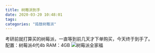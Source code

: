 ```yaml
---
title: 树莓派到手
date: 2020-03-20 10:48:01
tags:
categories: "捣鼓树莓派"
---
```


考研前就打算买的树莓派，一直等到前几天才下单购买，今天终于到手了。  
配置：树莓派4代4b  RAM：4GB
![树莓派全家福](/images/pi/pi.jpg)
 